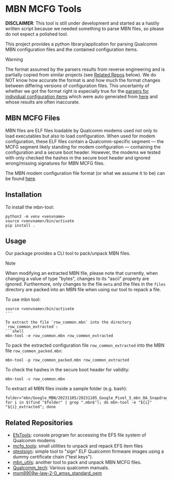 # MBN MCFG Tools

**DISCLAIMER**: This tool is still under development and started as a hastily written script because
we needed something to parse MBN files, so please do not expect a polished tool.

This project provides a python library/application for parsing Qualcomm MBN configuration
files and the contained configuration items.

> [!WARNING]
> The format assumed by the parsers results from reverse engineering and is partially copied from
> similar projects (see [Related Repos](#related-repositories) below). We do NOT know how accurate
> the format is and how much the format changes between differing versions of configuration files.
> This uncertainty of whether we got the format right is especially true for the [parsers for
> individual configuration items](src/mbn_mcfg_tools/items_generated.py) which were auto generated
> from [here](https://github.com/JohnBel/EfsTools/tree/master/EfsTools/Items) and whose results are
> often inaccurate.

## MBN MCFG Files

MBN files are ELF files loadable by Qualcomm modems used not only to load executables but also to
load configuration. When used for modem configuration, these ELF files contain a Qualcomm-specific
segment — the MCFG segment likely standing for modem configuration — containing the configuration
and a secure boot header. However, the modems we tested with only checked the hashes in the secure
boot header and ignored wrong/missing signatures for MBN MCFG files.

The MBN modem configuration file format (or what we assume it to be) can be found [here](FORMAT.md).

## Installation

To install the mbn-tool:
```
python3 -m venv <venvname>
source <venvname>/bin/activate
pip install .
```

## Usage

Our package provides a CLI tool to pack/unpack MBN files.

> [!NOTE]
> When modifying an extracted MBN file, please note that currently, when changing a value of type
> "bytes", changes to its "ascii" property are ignored. Furthermore, only changes to the file `meta`
> and the files in the `files` directory are packed into an MBN file when using our tool to repack a
> file.

To use mbn tool:
```
source <venvname>/bin/activate
'''

To extract the file `row_common.mbn` into the directory `row_common_extracted`:
```shell
mbn-tool -e row_common.mbn row_common_extracted
```

To pack the extracted configuration file `row_common_extracted` into the MBN file
`row_common_packed.mbn`:
```shell
mbn-tool -p row_common_packed.mbn row_common_extracted
```

To check the hashes in the secure boot header for validity:
```shell
mbn-tool -c row_common.mbn
```

To extract all MBN files inside a sample folder (e.g. bash):
```
folder="mbn/Google_MBN/20231105/20231105_Google_Pixel_5_mbn_0A_Snapdragon_765G_5G_SM7250/mcfg_sw"; for i in $(find "$folder" | grep ".mbn$"); do mbn-tool -e "${i}" "${i}_extracted"; done
```

## Related Repositories

* [EfsTools](https://github.com/JohnBel/EfsTools): console program for accessing the EFS file system
  of Qualcomm modems
* [mcfg\_tools](https://github.com/Biktorgj/mcfg_tools): small utilities to unpack and repack EFS
  item files
* [qtestsign](https://github.com/msm8916-mainline/qtestsign): simple tool to "sign" ELF Qualcomm
  firmware images using a dummy certificate chain ("test keys").
* [mbn\_utils](https://github.com/fenrir-naru/mbn_utils): another tool to pack and unpack MBN MCFG
  files.
* [Qualcomm\_tech](https://github.com/Bigcountry907/Qualcomm_tech/tree/0ce596c9bb20a373e616bcb67d2edfb8084cf6d7):
  Various qualcomm manuals.
* [msm8909w-law-2-0\_amss\_standard\_oem](https://github.com/ele7enxxh/msm8909w-law-2-0_amss_standard_oem)
